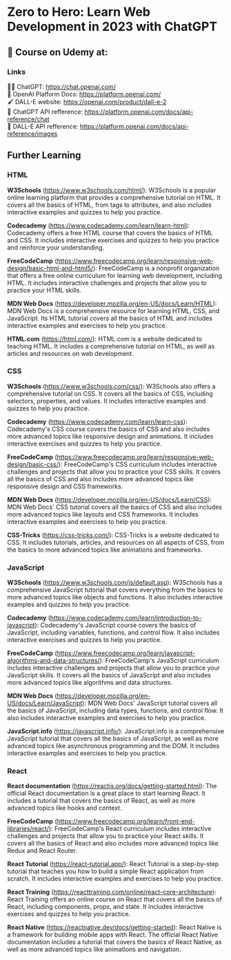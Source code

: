 # Zero to Hero: Learn Web Development in 2023 with ChatGPT

## 📝 Course on Udemy at:

### Links

🧑‍💻 ChatGPT: https://chat.openai.com/<br />
🤖 OpenAI Platform Docs: https://platform.openai.com/<br />
🖌️ DALL-E website: https://openai.com/product/dall-e-2<br />
💬 ChatGPT API refference: https://platform.openai.com/docs/api-reference/chat<br />
🎨 DALL-E API refference: https://platform.openai.com/docs/api-reference/images

## Further Learning

### HTML
<b>W3Schools</b> (https://www.w3schools.com/html/): W3Schools is a popular online learning platform that provides a comprehensive tutorial on HTML. It covers all the basics of HTML, from tags to attributes, and also includes interactive examples and quizzes to help you practice.

<b>Codecademy</b> (https://www.codecademy.com/learn/learn-html): Codecademy offers a free HTML course that covers the basics of HTML and CSS. It includes interactive exercises and quizzes to help you practice and reinforce your understanding.

<b>FreeCodeCamp</b> (https://www.freecodecamp.org/learn/responsive-web-design/basic-html-and-html5/): FreeCodeCamp is a nonprofit organization that offers a free online curriculum for learning web development, including HTML. It includes interactive challenges and projects that allow you to practice your HTML skills.

<b>MDN Web Docs</b> (https://developer.mozilla.org/en-US/docs/Learn/HTML): MDN Web Docs is a comprehensive resource for learning HTML, CSS, and JavaScript. Its HTML tutorial covers all the basics of HTML and includes interactive examples and exercises to help you practice.

<b>HTML.com</b> (https://html.com/): HTML.com is a website dedicated to teaching HTML. It includes a comprehensive tutorial on HTML, as well as articles and resources on web development.

### CSS
<b>W3Schools</b> (https://www.w3schools.com/css/): W3Schools also offers a comprehensive tutorial on CSS. It covers all the basics of CSS, including selectors, properties, and values. It includes interactive examples and quizzes to help you practice.

<b>Codecademy</b> (https://www.codecademy.com/learn/learn-css): Codecademy's CSS course covers the basics of CSS and also includes more advanced topics like responsive design and animations. It includes interactive exercises and quizzes to help you practice.

<b>FreeCodeCamp</b> (https://www.freecodecamp.org/learn/responsive-web-design/basic-css/): FreeCodeCamp's CSS curriculum includes interactive challenges and projects that allow you to practice your CSS skills. It covers all the basics of CSS and also includes more advanced topics like responsive design and CSS frameworks.

<b>MDN Web Docs</b> (https://developer.mozilla.org/en-US/docs/Learn/CSS): MDN Web Docs' CSS tutorial covers all the basics of CSS and also includes more advanced topics like layouts and CSS frameworks. It includes interactive examples and exercises to help you practice.

<b>CSS-Tricks</b> (https://css-tricks.com/): CSS-Tricks is a website dedicated to CSS. It includes tutorials, articles, and resources on all aspects of CSS, from the basics to more advanced topics like animations and frameworks.

### JavaScript
<b>W3Schools</b> (https://www.w3schools.com/js/default.asp): W3Schools has a comprehensive JavaScript tutorial that covers everything from the basics to more advanced topics like objects and functions. It also includes interactive examples and quizzes to help you practice.

<b>Codecademy</b> (https://www.codecademy.com/learn/introduction-to-javascript): Codecademy's JavaScript course covers the basics of JavaScript, including variables, functions, and control flow. It also includes interactive exercises and quizzes to help you practice.

<b>FreeCodeCamp</b> (https://www.freecodecamp.org/learn/javascript-algorithms-and-data-structures/): FreeCodeCamp's JavaScript curriculum includes interactive challenges and projects that allow you to practice your JavaScript skills. It covers all the basics of JavaScript and also includes more advanced topics like algorithms and data structures.

<b>MDN Web Docs</b> (https://developer.mozilla.org/en-US/docs/Learn/JavaScript): MDN Web Docs' JavaScript tutorial covers all the basics of JavaScript, including data types, functions, and control flow. It also includes interactive examples and exercises to help you practice.

<b>JavaScript.info</b> (https://javascript.info/): JavaScript.info is a comprehensive JavaScript tutorial that covers all the basics of JavaScript, as well as more advanced topics like asynchronous programming and the DOM. It includes interactive examples and exercises to help you practice.

### React
<b>React documentation</b> (https://reactjs.org/docs/getting-started.html): The official React documentation is a great place to start learning React. It includes a tutorial that covers the basics of React, as well as more advanced topics like hooks and context.

<b>FreeCodeCamp</b> (https://www.freecodecamp.org/learn/front-end-libraries/react/): FreeCodeCamp's React curriculum includes interactive challenges and projects that allow you to practice your React skills. It covers all the basics of React and also includes more advanced topics like Redux and React Router.

<b>React Tutorial</b> (https://react-tutorial.app/): React Tutorial is a step-by-step tutorial that teaches you how to build a simple React application from scratch. It includes interactive examples and exercises to help you practice.

<b>React Training</b> (https://reacttraining.com/online/react-core-architecture): React Training offers an online course on React that covers all the basics of React, including components, props, and state. It includes interactive exercises and quizzes to help you practice.

<b>React Native</b> (https://reactnative.dev/docs/getting-started): React Native is a framework for building mobile apps with React. The official React Native documentation includes a tutorial that covers the basics of React Native, as well as more advanced topics like animations and navigation.
